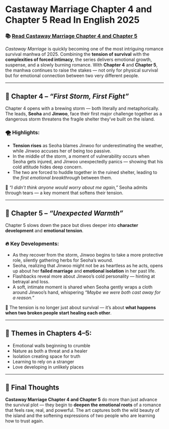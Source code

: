 # Castaway Marriage Chapter 4 and Chapter 5 Read In English 2025
<h3>📚 <a href="https://video2leaks.com/" rel="nofollow">Read  Castaway Marriage Chapter 4 and Chapter 5 </a></h3>

*Castaway Marriage* is quickly becoming one of the most intriguing romance survival manhwa of 2025. Combining the **tension of survival** with the **complexities of forced intimacy**, the series delivers emotional growth, suspense, and a slowly burning romance. With **Chapter 4** and **Chapter 5**, the manhwa continues to raise the stakes — not only for physical survival but for emotional connection between two very different people.

---

## 📖 Chapter 4 – *“First Storm, First Fight”*

Chapter 4 opens with a brewing storm — both literally and metaphorically. The leads, **Seoha** and **Jinwoo**, face their first major challenge together as a dangerous storm threatens the fragile shelter they’ve built on the island.

### 🌪️ Highlights:

* **Tension rises** as Seoha blames Jinwoo for underestimating the weather, while Jinwoo accuses her of being too passive.
* In the middle of the storm, a moment of vulnerability occurs when Seoha gets injured, and Jinwoo unexpectedly panics — showing that his cold attitude hides deep concern.
* The two are forced to huddle together in the ruined shelter, leading to the *first emotional breakthrough* between them.

💬 *“I didn’t think anyone would worry about me again,”* Seoha admits through tears — a key moment that softens their tension.

---

## 💞 Chapter 5 – *“Unexpected Warmth”*

Chapter 5 slows down the pace but dives deeper into **character development** and **emotional tension**.

### 🔥 Key Developments:

* As they recover from the storm, Jinwoo begins to take a more protective role, silently gathering herbs for Seoha’s wound.
* Seoha, realizing that Jinwoo might not be as heartless as he acts, opens up about her **failed marriage** and **emotional isolation** in her past life.
* Flashbacks reveal more about Jinwoo’s cold personality — hinting at betrayal and loss.
* A soft, intimate moment is shared when Seoha gently wraps a cloth around Jinwoo’s hand, whispering *“Maybe we were both cast away for a reason.”*

👀 The tension is no longer just about survival — it’s about **what happens when two broken people start healing each other**.

---

## 🧠 Themes in Chapters 4–5:

* Emotional walls beginning to crumble
* Nature as both a threat and a healer
* Isolation creating space for truth
* Learning to rely on a stranger
* Love developing in unlikely places

---

## 🌟 Final Thoughts

**Castaway Marriage Chapter 4 and Chapter 5** do more than just advance the survival plot — they begin to **deepen the emotional roots** of a romance that feels raw, real, and powerful. The art captures both the wild beauty of the island and the softening expressions of two people who are learning how to trust again.
